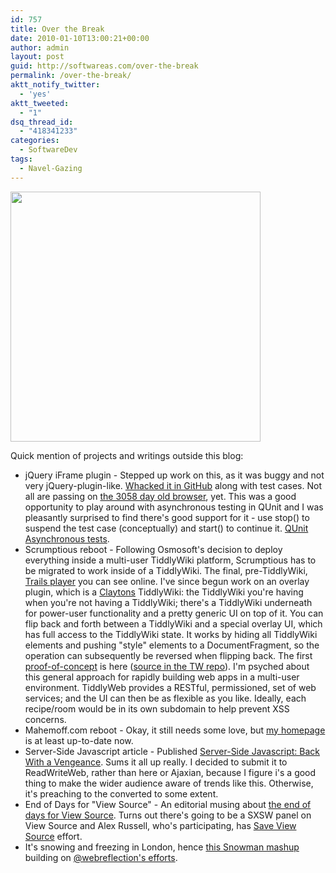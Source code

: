 ```yaml
---
id: 757
title: Over the Break
date: 2010-01-10T13:00:21+00:00
author: admin
layout: post
guid: http://softwareas.com/over-the-break
permalink: /over-the-break/
aktt_notify_twitter:
  - 'yes'
aktt_tweeted:
  - "1"
dsq_thread_id:
  - "418341233"
categories:
  - SoftwareDev
tags:
  - Navel-Gazing
---
```

<a href="http://project.mahemoff.com/snowman/snowman.html"><img style="width: 400px;" src="http://img.skitch.com/20100110-brgxkghw3ybd72e6thak355duk.png" /></a>

Quick mention of  projects and writings outside this blog:

<ul>
  <li>jQuery iFrame plugin - Stepped up work on this, as it was buggy and not very jQuery-plugin-like. <a href="http://github.com/mahemoff/jQuery-iFrame">Whacked it in GitHub</a> along with test cases. Not all are passing on <a href="http://www.ie6isolderthanyourgrandpa.com/">the 3058 day old browser</a>, yet. This was a good opportunity to play around with asynchronous testing in QUnit and I was pleasantly surprised to find there's good support for it - use stop() to suspend the test case (conceptually) and start() to continue it. <a href="http://github.com/mahemoff/jQuery-iFrame/blob/master/test/test.js">QUnit Asynchronous tests</a>.</li>
  <li>Scrumptious reboot - Following Osmosoft's decision to deploy everything inside a multi-user TiddlyWiki platform, Scrumptious has to be migrated to work inside of a TiddlyWiki. The final, pre-TiddlyWiki, <a href="http://trail.scrumptious.tv/podcasting/">Trails player</a> you can see online. I've since begun work on an overlay plugin, which is a <a href="http://en.wikipedia.org/wiki/Claytons">Claytons</a> TiddlyWiki: the TiddlyWiki you're having when you're not having a TiddlyWiki; there's a TiddlyWiki underneath for power-user functionality and a pretty generic UI on top of it. You can flip back and forth between a TiddlyWiki and a special overlay UI, which has full access to the TiddlyWiki state. It works by hiding all TiddlyWiki elements and pushing "style" elements to a DocumentFragment, so the operation can subsequently be reversed when flipping back.  The first <a href="http://trail.scrumptious.tv/TrailPlayer.html">proof-of-concept</a> is here (<a href="http://trac.tiddlywiki.org/browser/Trunk/contributors/MichaelMahemoff/plugins/TrailPlugin">source in the TW repo</a>). I'm psyched about this general approach for rapidly building web apps in a multi-user environment. TiddlyWeb provides a RESTful, permissioned, set of web services; and the UI can then be as flexible as you like. Ideally, each recipe/room would be in its own subdomain to help prevent XSS concerns.</li>
  <li>Mahemoff.com reboot - Okay, it still needs some love, but <a href="http://mahemoff.com">my homepage</a> is at least up-to-date now.
  <li>Server-Side Javascript article - Published <a href="http://www.readwriteweb.com/archives/server-side_javascript_back_with_a_vengeance.php">Server-Side Javascript: Back With a Vengeance</a>. Sums it all up really. I decided to submit it to ReadWriteWeb, rather than here or Ajaxian, because I figure i's a good thing to make the wider audience aware of trends like this. Otherwise, it's preaching to the converted to some extent.</li>
  <li>End of Days for "View Source" - An editorial musing about <a href="http://ajaxian.com/archives/the-end-of-days-for-view-source">the end of days for View Source</a>. Turns out there's going to be a SXSW panel on View Source and Alex Russell, who's participating, has <a href="http://alex.dojotoolkit.org/2010/01/view-source-is-good-discuss/>opined further</a> on the topic, and there's a <a href="http://saveviewsource.org">Save View Source</a> effort.
  <li>It's snowing and freezing in London, hence <a href="http://project.mahemoff.com/snowman/snowman.html">this Snowman mashup<a/> building on <a href="http://ajaxian.com/archives/web-2-snow">@webreflection's efforts</a>.</li>
</ul>
